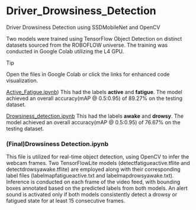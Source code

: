 # Driver_Drowsiness_Detection
Driver Drowsiness Detection using SSDMobileNet and OpenCV

Two models were trained using TensorFlow Object Detection on distinct datasets sourced from the ROBOFLOW universe. The training was conducted in Google Colab utilizing the L4 GPU.

> [!TIP]
>  Open the files in Google Colab or click the links for enhanced code visualization.

[Active_Fatigue.ipynb](https://colab.research.google.com/github/ReetikRaj20/Driver_Drowsiness_Detection/blob/main/Active_Fatique.ipynb)) 
This had the labels __active__ and __fatigue__. The model achieved an overall accuracy(mAP @ 0.5:0.95) of 89.27% on the testing dataset. 

[Drowsiness_detection.ipynb](https://colab.research.google.com/github/ReetikRaj20/Driver_Drowsiness_Detection/blob/main/Drowsiness_detection.ipynb)
This had the labels __awake__ and __drowsy__. The model achieved an overall accuracy(mAP @ 0.5:0.95) of 76.67% on the testing dataset. 

### (Final)Drowsiness Detection.ipynb 
This file is utilized for real-time object detection, using OpenCV to infer the webcam frames. Two TensorFlowLite models (detectfatigueactive.tflite and detectdrowsyawake.tflite) are employed along with their corresponding label files (labelmapfatigueactive.txt and labelmapdrowsyawake.txt). Inference is conducted on each frame of the video feed, with bounding boxes annotated based on the predicted labels from both models. An alert sound is activated only if both models consistently detect a drowsy or fatigued state for at least 15 consecutive frames.

